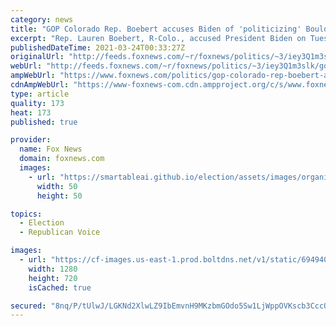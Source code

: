 ```yaml
---
category: news
title: "GOP Colorado Rep. Boebert accuses Biden of 'politicizing' Boulder shooting"
excerpt: "Rep. Lauren Boebert, R-Colo., accused President Biden on Tuesday of “politicizing” the mass shooting at a Boulder, Colorado grocery store that left 10 people dead after he called for a nationwide ban on assault weapons."
publishedDateTime: 2021-03-24T00:33:27Z
originalUrl: "http://feeds.foxnews.com/~r/foxnews/politics/~3/iey3Q1m3slk/gop-colorado-rep-boebert-accuses-biden-politicizing-boulder-shooting"
webUrl: "http://feeds.foxnews.com/~r/foxnews/politics/~3/iey3Q1m3slk/gop-colorado-rep-boebert-accuses-biden-politicizing-boulder-shooting"
ampWebUrl: "https://www.foxnews.com/politics/gop-colorado-rep-boebert-accuses-biden-politicizing-boulder-shooting.amp"
cdnAmpWebUrl: "https://www-foxnews-com.cdn.ampproject.org/c/s/www.foxnews.com/politics/gop-colorado-rep-boebert-accuses-biden-politicizing-boulder-shooting.amp"
type: article
quality: 173
heat: 173
published: true

provider:
  name: Fox News
  domain: foxnews.com
  images:
    - url: "https://smartableai.github.io/election/assets/images/organizations/foxnews.com-50x50.jpg"
      width: 50
      height: 50

topics:
  - Election
  - Republican Voice

images:
  - url: "https://cf-images.us-east-1.prod.boltdns.net/v1/static/694940094001/f6211072-992a-4ecc-8a90-aec4ee25b5ba/70143626-86b7-45ff-aef5-2783f9b0a8ee/1280x720/match/image.jpg"
    width: 1280
    height: 720
    isCached: true

secured: "8nq/P/tUlwJ/LGKNd2XlwLZ9IbEmvnH9MKzbmGOdo5Sw1LjWppOVKscb3CccQfZ+np98qBXfVVzj1GtBJY1U4TvNJ4YTo2TGa0PZN0fn3MGE4sFeSnZnEl7oML3Vda3g94i6G40idl8Clvix/gIL+3Xt+UxCYDsiaUyyDAKZJzS1bBP2o06k3ClN6wKXTLYmANqnwtuU88WHgoHHkI/Ot+okwBbCeneYDJ6C13qKaKF0sAJNynp1SQIfJOxd81iP2iPPqI+4S9DkcEql2Z6QRcZQ1gTAIUog2s38TQQv7gQRuUc2Gyd4gnHdS8ZqciHR7YJmv7d30pD3my0v3UHxIGX44OYMlZNuiZB4pWIyshc=;AyOEu4vh0QLijMnnDc+QoA=="
---
```


